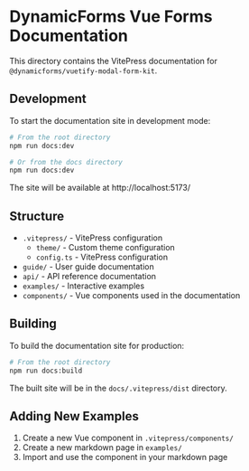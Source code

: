 # DynamicForms Vue Forms Documentation

This directory contains the VitePress documentation for `@dynamicforms/vuetify-modal-form-kit`.

## Development

To start the documentation site in development mode:

```bash
# From the root directory
npm run docs:dev

# Or from the docs directory
npm run docs:dev
```

The site will be available at http://localhost:5173/

## Structure

- `.vitepress/` - VitePress configuration
  - `theme/` - Custom theme configuration
  - `config.ts` - VitePress configuration
- `guide/` - User guide documentation
- `api/` - API reference documentation
- `examples/` - Interactive examples
- `components/` - Vue components used in the documentation

## Building

To build the documentation site for production:

```bash
# From the root directory
npm run docs:build
```

The built site will be in the `docs/.vitepress/dist` directory.

## Adding New Examples

1. Create a new Vue component in `.vitepress/components/`
2. Create a new markdown page in `examples/`
3. Import and use the component in your markdown page

